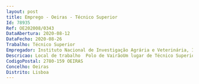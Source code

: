 ```yaml
--- 
layout: post
title: Emprego - Oeiras - Técnico Superior
Id: 78935
Ref: OE202008/0343
DataAbertura: 2020-08-12
DataFecho: 2020-08-26
Trabalho: Técnico Superior
Empregador: Instituto Nacional de Investigação Agrária e Veterinária, I.P.
Descricao: Local de trabalho  Polo de VairãoUm lugar de Técnico Superior na área de Gestão   Conhecimento de conceitos de contabilidade pública, e, preferencialmente, competências na gestão e acompanhamento de programas operacionais.  Capacidade de desenvolvimento de trabalho com elevada autonomia técnica   Forte apetência para o trabalho em equipa.
CodigoPostal: 2780-159 OEIRAS
Concelho: Oeiras
Distrito: Lisboa
--- 
```

